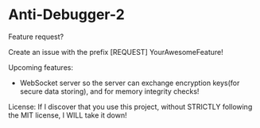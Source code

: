 # Anti-Debugger-2

Feature request?

Create an issue with the prefix [REQUEST] YourAwesomeFeature!


Upcoming features:

- WebSocket server so the server can exchange encryption keys(for secure data storing), and for memory integrity checks!


License:
If I discover that you use this project, without STRICTLY following the MIT license, I WILL take it down!